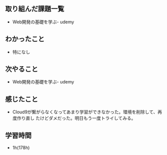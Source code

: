 ## 取り組んだ課題一覧
- Web開発の基礎を学ぶ- udemy
## わかったこと
- 特になし
## 次やること
- Web開発の基礎を学ぶ- udemy
## 感じたこと
- Cloud9が繋がらなくなってあまり学習ができなかった。環境を削除して、再度作り直し
たけどダメだった。明日もう一度トライしてみる。
## 学習時間
- 1h(178h)

